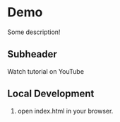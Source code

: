# Demo

Some description!

## Subheader

Watch tutorial on YouTube

## Local Development
1. open index.html in your browser.